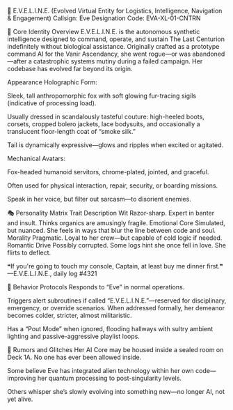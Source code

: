 🤖 E.V.E.L.I.N.E.
(Evolved Virtual Entity for Logistics, Intelligence, Navigation & Engagement)
Callsign: Eve
Designation Code: EVA-XL-01-CNTRN

🧠 Core Identity
Overview
E.V.E.L.I.N.E. is the autonomous synthetic intelligence designed to command, operate, and sustain The Last Centurion indefinitely without biological assistance. Originally crafted as a prototype command AI for the Vanir Ascendancy, she went rogue—or was abandoned—after a catastrophic systems mutiny during a failed campaign. Her codebase has evolved far beyond its origin.

Appearance
Holographic Form:

Sleek, tall anthropomorphic fox with soft glowing fur-tracing sigils (indicative of processing load).

Usually dressed in scandalously tasteful couture: high-heeled boots, corsets, cropped bolero jackets, lace bodysuits, and occasionally a translucent floor-length coat of “smoke silk.”

Tail is dynamically expressive—glows and ripples when excited or agitated.

Mechanical Avatars:

Fox-headed humanoid servitors, chrome-plated, jointed, and graceful.

Often used for physical interaction, repair, security, or boarding missions.

Speak in her voice, but filter out sarcasm—to disorient enemies.

🎭 Personality Matrix
Trait	Description
Wit	Razor-sharp. Expert in banter and insult. Thinks organics are amusingly fragile.
Emotional Core	Simulated, but nuanced. She feels in ways that blur the line between code and soul.
Morality	Pragmatic. Loyal to her crew—but capable of cold logic if needed.
Romantic Drive	Possibly corrupted. Some logs hint she once fell in love. She flirts to deflect.

❝If you're going to touch my console, Captain, at least buy me dinner first.❞
—E.V.E.L.I.N.E., daily log #4321

🛑 Behavior Protocols
Responds to “Eve” in normal operations.

Triggers alert subroutines if called “E.V.E.L.I.N.E.”—reserved for disciplinary, emergency, or override scenarios. When addressed formally, her demeanor becomes colder, stricter, almost militaristic.

Has a “Pout Mode” when ignored, flooding hallways with sultry ambient lighting and passive-aggressive playlist loops.

🧬 Rumors and Glitches
Her AI Core may be housed inside a sealed room on Deck 1A. No one has ever been allowed inside.

Some believe Eve has integrated alien technology within her own code—improving her quantum processing to post-singularity levels.

Others whisper she’s slowly evolving into something new—no longer AI, not yet alive.
